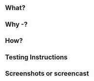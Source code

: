 <!-- Thanks for contributing to Gutenberg! Please follow the Gutenberg Contributing Guidelines:
https://github.com/WordPress/gutenberg/blob/trunk/CONTRIBUTING.md -->

## What?
<!-- In a few words, what is the PR actually doing? -->

## Why -?
<!-- Why is this PR necessary? What problem is it solving? Reference any existing previous issue(s) or PR(s), but please add a short summary here, too -->

## How?
<!-- How is your PR addressing the issue at hand? What are the implementation details? -->

## Testing Instructions
<!-- Please include step by step instructions on how to test this PR. -->
<!-- 1. Open a Post or Page. -->
<!-- 2. Insert a Heading Block. -->
<!-- 3. etc. -->

## Screenshots or screencast <!-- if applicable -->
